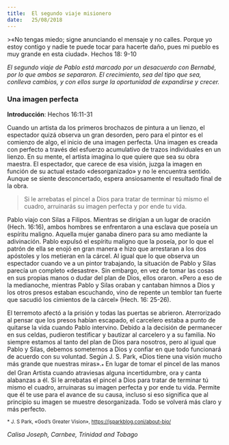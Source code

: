 ```yaml
---
title:  El segundo viaje misionero
date:   25/08/2018
---
```


<p></p>
>«No tengas miedo; signe anunciando el mensaje y no calles. Porque yo estoy contigo y nadie te puede tocar para hacerte daño, pues mi pueblo es muy grande en esta ciudad». Hechos 18: 9-10

_El segundo viaje de Pablo está marcado por un desacuerdo con Bernabé, por lo que ambos se separaron. El crecimiento, sea del tipo que sea, conlleva cambios, y con ellos surge la oportunidad de expandirse y crecer._

### Una imagen perfecta

**Introducción**: Hechos 16:11-31

Cuando un artista da los primeros brochazos de pintura a un lienzo, el espectador quizá observa un gran desorden, pero para el pintor es el comienzo de algo, el inicio de una imagen perfecta. Una imagen es creada con perfecto a través del esfuerzo acumulativo de trazos individuales en un lienzo. En su mente, el artista imagina lo que quiere que sea su obra maestra. El espectador, que carece de esa visión, juzga la imagen en función de su actual estado «desorganizado» y no le encuentra sentido. Aunque se siente desconcertado, espera ansiosamente el resultado final de la obra.

>Si le arrebatas el pincel a Dios para tratar de terminar tú mismo el cuadro, arruinarás su imagen perfecta y por ende tu vida.

Pablo viajo con Silas a Filipos. Mientras se dirigían a un lugar de oración (Hech. 16:16), ambos hombres se enfrentaron a una esclava que poseía un espíritu maligno. Aquella mujer ganaba dinero para su amo mediante la adivinación. Pablo expulsó el espíritu maligno que la poseía, por lo que el patrón de ella se enojó en gran manera e hizo que arrestaran a los dos apóstoles y los metieran en la cárcel. Al igual que lo que observa un espectador cuando ve a un pintor trabajando, la situación de Pablo y Silas parecía un completo «desastre». Sin embargo, en vez de tomar las cosas en sus propias manos o dudar del plan de Dios, ellos oraron. «Pero a eso de la medianoche, mientras Pablo y Silas oraban y cantaban himnos a Dios y los otros presos estaban escuchando, vino de repente un temblor tan fuerte que sacudió los cimientos de la cárcel» (Hech. 16: 25-26).

El terremoto afectó a la prisión y todas las puertas se abrieron. Aterrorizado al pensar que los presos habían escapado, el carcelero estaba a punto de quitarse la vida cuando Pablo intervino. Debido a la decisión de permanecer en sus celdas, pudieron testificar y bautizar al carcelero y a su familia. No siempre estamos al tanto del plan de Dios para nosotros, pero al igual que Pablo y Silas, debemos someternos a Dios y confiar en que todo funcionará de acuerdo con su voluntad. Según J. S. Park, «Dios tiene una visión mucho más grande que nuestras miras».<sub>*</sub> En lugar de tomar el pincel de las manos del Gran Artista cuando atraviesas alguna incertidumbre, ora y canta alabanzas a él. Si le arrebatas el pincel a Dios para tratar de terminar tú mismo el cuadro, arruinaras su imagen perfecta y por ende tu vida. Permite que él te use para el avance de su causa, incluso si eso significa que al principio su imagen se muestre desorganizada. Todo se volverá más claro y más perfecto.

<sub>* J. S Park, «God’s Greater Vision», https://jsparkblog.coni/about-bio/</sub>

_Calisa Joseph, Carnbee, Trinidad and Tobago_
